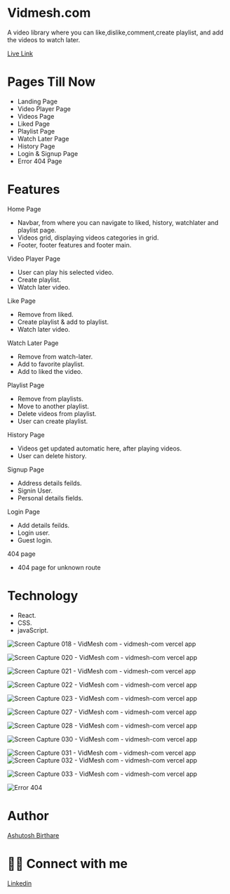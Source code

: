 # Vidmesh.com

 A video library where you can like,dislike,comment,create playlist, and add the videos to watch later.

[Live Link](https://vidmesh-com.vercel.app/)
 

# Pages Till Now

* Landing Page
* Video Player Page
* Videos Page 
* Liked Page
* Playlist Page
* Watch Later Page
* History Page 
* Login & Signup Page
* Error 404 Page

# Features 

Home Page

* Navbar, from where you can navigate to liked, history, watchlater and playlist page.
* Videos grid, displaying videos categories in grid.
* Footer, footer features and footer main.


Video Player Page 

* User can play his selected video.
* Create playlist.
* Watch later video.

 
Like Page 
* Remove from liked.
* Create playlist & add to playlist.
* Watch later video.


Watch Later Page
* Remove from watch-later.
* Add to favorite playlist.
* Add to liked the video.

Playlist Page 
* Remove from playlists.
* Move to another playlist.
* Delete videos from playlist.
* User can create playlist.


History Page
* Videos get updated automatic here, after playing videos.
* User can delete history.

Signup Page
* Address details feilds.
* Signin User.
* Personal details fields.


Login Page
* Add details feilds.
* Login user.
* Guest login.

404 page
* 404 page for unknown route


# Technology
* React.
* CSS.
* javaScript.













![Screen Capture 018 - VidMesh com - vidmesh-com vercel app](https://github.com/ashuashu2/VidMesh/assets/86846323/72e7a9d8-484c-4b06-af85-c1aef0181969)



![Screen Capture 020 - VidMesh com - vidmesh-com vercel app](https://github.com/ashuashu2/VidMesh/assets/86846323/ed062042-e256-450c-9ebf-97cb383519db)



![Screen Capture 021 - VidMesh com - vidmesh-com vercel app](https://github.com/ashuashu2/VidMesh/assets/86846323/ae42d5a8-b366-4746-a511-da9969636e88)



![Screen Capture 022 - VidMesh com - vidmesh-com vercel app](https://github.com/ashuashu2/VidMesh/assets/86846323/78243b2a-6fca-4c41-986c-ce8f7991491f)



![Screen Capture 023 - VidMesh com - vidmesh-com vercel app](https://github.com/ashuashu2/VidMesh/assets/86846323/6143bb71-0082-4a6c-ad81-96111eb14035)



![Screen Capture 027 - VidMesh com - vidmesh-com vercel app](https://github.com/ashuashu2/VidMesh/assets/86846323/9d2ea14e-5df9-4bdf-965e-d6ba70789b56)

![Screen Capture 028 - VidMesh com - vidmesh-com vercel app](https://github.com/ashuashu2/VidMesh/assets/86846323/cbc5890f-5417-4e41-866d-664bf1e4bf4b)

![Screen Capture 030 - VidMesh com - vidmesh-com vercel app](https://github.com/ashuashu2/VidMesh/assets/86846323/cd36a078-bf69-4bb2-bc68-d6a5492f77e1)


![Screen Capture 031 - VidMesh com - vidmesh-com vercel app](https://github.com/ashuashu2/VidMesh/assets/86846323/73276638-f386-46a6-b857-8d8bfd4358d0)
![Screen Capture 032 - VidMesh com - vidmesh-com vercel app](https://github.com/ashuashu2/VidMesh/assets/86846323/0b34fe65-62a5-47f5-8dcb-46a735df93d3)

![Screen Capture 033 - VidMesh com - vidmesh-com vercel app](https://github.com/ashuashu2/VidMesh/assets/86846323/26d14097-ae58-4c94-a0e6-7988413fb5ff)


![Error 404](https://github.com/ashuashu2/VidMesh/assets/86846323/dfef9f5d-5867-41e0-b7ad-a5c0874d5429)



# Author 
[Ashutosh Birthare](https://github.com/ashuashu2)

# 👨‍💻 Connect with me
[Linkedin](https://www.linkedin.com/in/ashutosh-birthare/)
